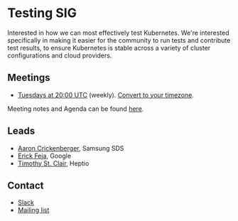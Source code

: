 <!---
This is an autogenerated file!

Please do not edit this file directly, but instead make changes to the
sigs.yaml file in the project root.

To understand how this file is generated, see generator/README.md.
-->
# Testing SIG

Interested in how we can most effectively test Kubernetes. We're interested specifically in making it easier for the community to run tests and contribute test results, to ensure Kubernetes is stable across a variety of cluster configurations and cloud providers.

## Meetings
* [Tuesdays at 20:00 UTC](https://zoom.us/j/2419653117) (weekly). [Convert to your timezone](http://www.thetimezoneconverter.com/?t=20:00&tz=UTC).

Meeting notes and Agenda can be found [here](https://docs.google.com/document/d/1z8MQpr_jTwhmjLMUaqQyBk1EYG_Y_3D4y4YdMJ7V1Kk).

## Leads
* [Aaron Crickenberger](https://github.com/spiffxp), Samsung SDS
* [Erick Feja](https://github.com/fejta), Google
* [Timothy St. Clair](https://github.com/timothysc), Heptio

## Contact
* [Slack](https://kubernetes.slack.com/messages/sig-testing)
* [Mailing list](https://groups.google.com/forum/#!forum/kubernetes-sig-testing)

<!-- BEGIN CUSTOM CONTENT -->

<!-- END CUSTOM CONTENT -->
